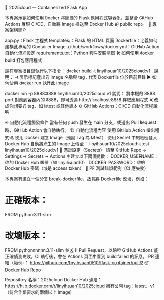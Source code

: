 🐳 2025cloud — Containerized Flask App

本專案示範如何使用 Docker 將簡單的 Flask 應用程式容器化，並整合 GitHub Actions 實現 CI/CD，自動將 Image 推送至 Docker Hub 的 public repo。
🚧 專案架構簡介

app.py：Flask 主程式
templates/：Flask 的 HTML 頁面
Dockerfile：定義如何建構此專案的 Container Image
.github/workflows/docker.yml：GitHub Action 自動化流程設定
requirements.txt：Python 套件安裝清單
🛠️ 如何使用 docker build 打包應用程式

請在專案根目錄執行以下指令：
docker build -t linyihsuan10/2025cloud:v1 .
說明：
-t 表示標記產出的 Image 名稱與 tag
. 代表 Dockerfile 位於目前目錄
▶️ 如何使用 docker run 執行此 Image

docker run -p 8888:8888 linyihsuan10/2025cloud:v1
說明：
將本機的 8888 port 對應到容器內的 8888，即可透過 http://localhost:8888 存取應用程式
可改成你想要的 tag，如 latest 或其他版本
⚙️ GitHub Actions：CI/CD 自動化流程說明

✳️ 自動化流程觸發條件
當有任何 push 發生在 main 分支，或送出 Pull Request 時，GitHub Action 會自動執行。
🏗️ 自動化流程內容
使用 GitHub Action 檢出程式碼
使用 Docker 建立 Image（預設 Tag 為 latest）
使用 Secret 中的帳密登入 Docker Hub
自動將產生的 Image 上傳至：
linyihsuan10/2025cloud:latest
linyihsuan10/2025cloud:v1
🔐 憑證設定（Secrets）
請至 GitHub Repo → Settings → Secrets → Actions 中建立以下兩個變數：
DOCKER_USERNAME：你的 Docker Hub 帳號（如 linyihsuan10）
DOCKER_PASSWORD：你的 Docker Hub 密碼（或是 access token）
🧪 PR 測試錯誤範例（CI 應失敗）

本專案有建立一個分支 break-dockerfile，故意將 Dockerfile 改壞，例如：
# 正確版本：
FROM python:3.11-slim

# 改壞版本：
FROM pythonnnnnn:3.11-slim
並送出 Pull Request，以驗證 GitHub Actions 能正確偵測失敗。CI 執行後，會在 Actions 頁面中看到 build failed 的訊息。
PR 連結（範例）：
https://github.com/linyihsuan0510/flask-container/pull/2
📦 Docker Hub Repo

Repository 名稱：2025cloud
Docker Hub 連結：https://hub.docker.com/r/linyihsuan10/2025cloud
擁有公開 tag：latest、v1（符合作業要求的兩個以上 Image）
